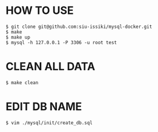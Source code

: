 # HOW TO USE

```
$ git clone git@github.com:siu-issiki/mysql-docker.git
$ make
$ make up
$ mysql -h 127.0.0.1 -P 3306 -u root test
```

# CLEAN ALL DATA

```
$ make clean
```

# EDIT DB NAME

```
$ vim ./mysql/init/create_db.sql
```
